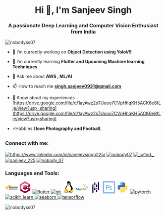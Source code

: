 <h1 align="center">Hi 👋, I'm Sanjeev Singh</h1>
<h3 align="center">A passionate Deep Learning and Computer Vision Enthusiast from India</h3>

<p align="left"> <img src="https://komarev.com/ghpvc/?username=nobodyss07&label=Profile%20views&color=0e75b6&style=flat" alt="nobodyss07" /> </p>

- 🔭 I’m currently working on **Object Detection using YoloV5**

- 🌱 I’m currently learning **Flutter and Upcoming Machine learning Techniques**

- 💬 Ask me about **AWS , ML/AI**

- 📫 How to reach me **singh.sanjeev0931@gmail.com**

- 📄 Know about my experiences [https://drive.google.com/file/d/1ayAwz2sTUooo7CVpHhqKH5ACK6e8fLje/view?usp=sharing](https://drive.google.com/file/d/1ayAwz2sTUooo7CVpHhqKH5ACK6e8fLje/view?usp=sharing)

- ⚡Hobbies **I love Photography and Football.**

<h3 align="left">Connect with me:</h3>
<p align="left">
<a href="https://linkedin.com/in/https://www.linkedin.com/in/sanjeevsingh225/" target="blank"><img align="center" src="https://raw.githubusercontent.com/rahuldkjain/github-profile-readme-generator/master/src/images/icons/Social/linked-in-alt.svg" alt="https://www.linkedin.com/in/sanjeevsingh225/" height="30" width="40" /></a>
<a href="https://kaggle.com/nobody07" target="blank"><img align="center" src="https://raw.githubusercontent.com/rahuldkjain/github-profile-readme-generator/master/src/images/icons/Social/kaggle.svg" alt="nobody07" height="30" width="40" /></a>
<a href="https://instagram.com/_w1nd._" target="blank"><img align="center" src="https://raw.githubusercontent.com/rahuldkjain/github-profile-readme-generator/master/src/images/icons/Social/instagram.svg" alt="_w1nd._" height="30" width="40" /></a>
<a href="https://www.codechef.com/users/sanjeev_225" target="blank"><img align="center" src="https://cdn.jsdelivr.net/npm/simple-icons@3.1.0/icons/codechef.svg" alt="sanjeev_225" height="30" width="40" /></a>
<a href="https://codeforces.com/profile/nobody_07" target="blank"><img align="center" src="https://raw.githubusercontent.com/rahuldkjain/github-profile-readme-generator/master/src/images/icons/Social/codeforces.svg" alt="nobody_07" height="30" width="40" /></a>
</p>

<h3 align="left">Languages and Tools:</h3>
<p align="left"> <a href="https://aws.amazon.com" target="_blank" rel="noreferrer"> <img src="https://raw.githubusercontent.com/devicons/devicon/master/icons/amazonwebservices/amazonwebservices-original-wordmark.svg" alt="aws" width="40" height="40"/> </a> <a href="https://www.w3schools.com/cpp/" target="_blank" rel="noreferrer"> <img src="https://raw.githubusercontent.com/devicons/devicon/master/icons/cplusplus/cplusplus-original.svg" alt="cplusplus" width="40" height="40"/> </a> <a href="https://flutter.dev" target="_blank" rel="noreferrer"> <img src="https://www.vectorlogo.zone/logos/flutterio/flutterio-icon.svg" alt="flutter" width="40" height="40"/> </a> <a href="https://git-scm.com/" target="_blank" rel="noreferrer"> <img src="https://www.vectorlogo.zone/logos/git-scm/git-scm-icon.svg" alt="git" width="40" height="40"/> </a> <a href="https://www.linux.org/" target="_blank" rel="noreferrer"> <img src="https://raw.githubusercontent.com/devicons/devicon/master/icons/linux/linux-original.svg" alt="linux" width="40" height="40"/> </a> <a href="https://www.mysql.com/" target="_blank" rel="noreferrer"> <img src="https://raw.githubusercontent.com/devicons/devicon/master/icons/mysql/mysql-original-wordmark.svg" alt="mysql" width="40" height="40"/> </a> <a href="https://pandas.pydata.org/" target="_blank" rel="noreferrer"> <img src="https://raw.githubusercontent.com/devicons/devicon/2ae2a900d2f041da66e950e4d48052658d850630/icons/pandas/pandas-original.svg" alt="pandas" width="40" height="40"/> </a> <a href="https://www.photoshop.com/en" target="_blank" rel="noreferrer"> <img src="https://raw.githubusercontent.com/devicons/devicon/master/icons/photoshop/photoshop-line.svg" alt="photoshop" width="40" height="40"/> </a> <a href="https://www.python.org" target="_blank" rel="noreferrer"> <img src="https://raw.githubusercontent.com/devicons/devicon/master/icons/python/python-original.svg" alt="python" width="40" height="40"/> </a> <a href="https://pytorch.org/" target="_blank" rel="noreferrer"> <img src="https://www.vectorlogo.zone/logos/pytorch/pytorch-icon.svg" alt="pytorch" width="40" height="40"/> </a> <a href="https://scikit-learn.org/" target="_blank" rel="noreferrer"> <img src="https://upload.wikimedia.org/wikipedia/commons/0/05/Scikit_learn_logo_small.svg" alt="scikit_learn" width="40" height="40"/> </a> <a href="https://seaborn.pydata.org/" target="_blank" rel="noreferrer"> <img src="https://seaborn.pydata.org/_images/logo-mark-lightbg.svg" alt="seaborn" width="40" height="40"/> </a> <a href="https://www.tensorflow.org" target="_blank" rel="noreferrer"> <img src="https://www.vectorlogo.zone/logos/tensorflow/tensorflow-icon.svg" alt="tensorflow" width="40" height="40"/> </a> </p>

<p><img align="center" src="https://github-readme-stats.vercel.app/api/top-langs?username=nobodyss07&show_icons=true&locale=en&layout=compact" alt="nobodyss07" /></p>
